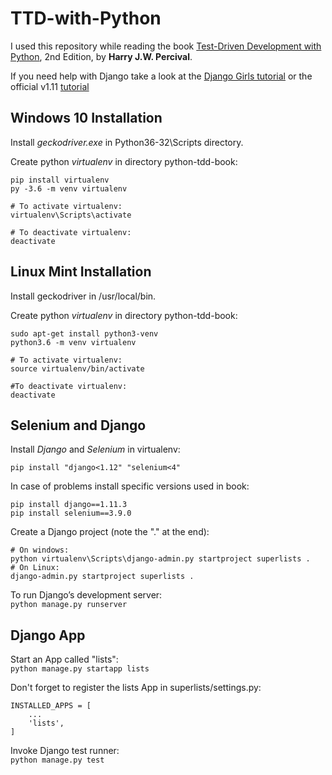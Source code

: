 # TTD-with-Python

I used this repository while reading the book [Test-Driven Development with Python](https://learning.oreilly.com/library/view/test-driven-development-with/9781491958698/), 2nd Edition, by **Harry J.W. Percival**.

If you need help with Django take a look at the [Django Girls tutorial](https://tutorial.djangogirls.org/en/) or the official v1.11 [tutorial](https://docs.djangoproject.com/en/1.11/intro/tutorial01/)


## Windows 10 Installation
Install *geckodriver.exe* in Python36-32\Scripts directory.

Create python *virtualenv* in directory python-tdd-book:
```
pip install virtualenv
py -3.6 -m venv virtualenv

# To activate virtualenv:
virtualenv\Scripts\activate

# To deactivate virtualenv:
deactivate
```

## Linux Mint Installation
Install geckodriver in /usr/local/bin.

Create python *virtualenv* in directory python-tdd-book:
```
sudo apt-get install python3-venv
python3.6 -m venv virtualenv

# To activate virtualenv:
source virtualenv/bin/activate

#To deactivate virtualenv:
deactivate
```

## Selenium and Django

Install *Django* and *Selenium* in virtualenv:
```
pip install "django<1.12" "selenium<4"
```

In case of problems install specific versions used in book:
```
pip install django==1.11.3
pip install selenium==3.9.0
```

Create a Django project (note the "." at the end):
```
# On windows:
python virtualenv\Scripts\django-admin.py startproject superlists .
# On Linux:
django-admin.py startproject superlists .
```

To run Django’s development server:  
`python manage.py runserver`


## Django App

Start an App called "lists":  
`python manage.py startapp lists`

Don't forget to register the lists App in superlists/settings.py:
```
INSTALLED_APPS = [
	...
    'lists',
]
```

Invoke Django test runner:  
`python manage.py test`

